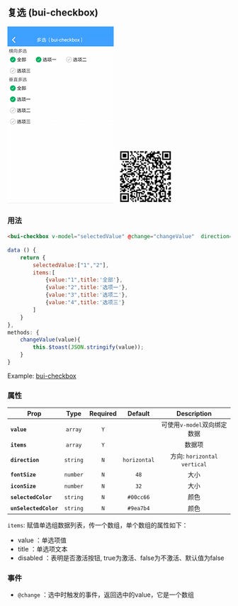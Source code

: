## 复选 (bui-checkbox)

![](../assets/gif/checkbox.gif)&nbsp;&nbsp;&nbsp;<img src="../assets/qrcode/checkbox.png" alt="" width="120px">


### 用法

```html
<bui-checkbox v-model="selectedValue" @change="changeValue"  direction="vertical" :items="items"></bui-checkbox>
```

```javascript
data () {
    return {
        selectedValue:["1","2"],
        items:[
            {value:"1",title:'全部'},
            {value:"2",title:'选项一'},
            {value:"3",title:'选项二'},
            {value:"4",title:'选项三'}
        ]
    }
},
methods: {
    changeValue(value){
        this.$toast(JSON.stringify(value));
    }
}

```
Example: [bui-checkbox](https://github.com/bingo-oss/bui-weex-sample/blob/master/src/views/example/checkbox-demo.vue)

### 属性

| Prop | Type | Required | Default | Description |
| ---- |:----:|:---:|:-------:| :----------:|
| **`value`** | `array` | `Y` |  | 可使用`v-model`双向绑定数据 |
| **`items`** | `array` | `Y` |  | 数据项|
| **`direction `** | `string` | `N` | `horizontal` | 方向: `horizontal vertical` |
| **`fontSize`** | `number` | `N` | `48` | 大小 |
| **`iconSize`** | `number` | `N` | `32` | 大小 |
| **`selectedColor`** | `string` | `N` | `#00cc66` | 颜色 |
| **`unSelectedColor`** | `string` | `N` | `#9ea7b4` | 颜色 |

`items`: 赋值单选组数据列表，传一个数组，单个数组的属性如下：
  * value ：单选项值
  * title ：单选项文本
  * disabled ：表明是否激活按钮, true为激活、false为不激活、默认值为false

### 事件

* `@change` ：选中时触发的事件，返回选中的value，它是一个数组




